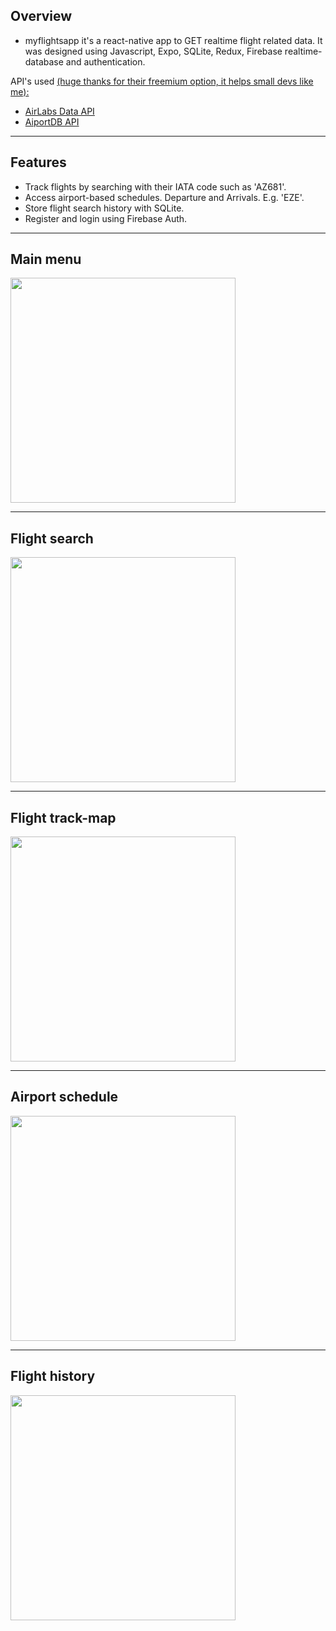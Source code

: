 ## Overview
* myflightsapp it's a react-native app to GET realtime flight related data. It was designed using Javascript, Expo, SQLite, Redux, Firebase realtime-database and authentication.

API's used <u>(huge thanks for their freemium option, it helps small devs like me):</u>
* [AirLabs Data API](https://airlabs.co/)
* [AiportDB API](https://airportdb.io/)
---

## Features
* Track flights by searching with their IATA code such as 'AZ681'.
* Access airport-based schedules. Departure and Arrivals. E.g. 'EZE'.
* Store flight search history with SQLite.
* Register and login using Firebase Auth.
---

## Main menu
<img src="https://github.com/patorosso/myflightsapp/blob/main/assets/home.png?raw=true" width="360">

---

## Flight search
<img src="https://github.com/patorosso/myflightsapp/blob/main/assets/flight_search_screen.png?raw=true" width="360">

---

## Flight track-map
<img src="https://github.com/patorosso/myflightsapp/blob/main/assets/flight_map.png?raw=true" width="360">

---

## Airport schedule
<img src="https://github.com/patorosso/myflightsapp/blob/main/assets/schedule.png?raw=true" width="360">

---

## Flight history
<img src="https://github.com/patorosso/myflightsapp/blob/main/assets/history.png?raw=true" width="360">




